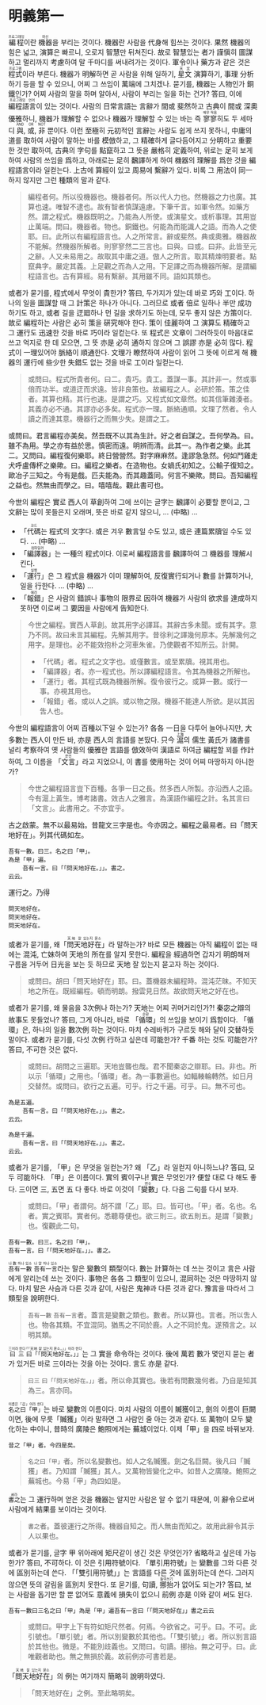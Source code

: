 # 明義第一

<ruby>編程<rt>프로그래밍</rt></ruby>이란 <ruby>機器<rt>머신</rt></ruby>을 부리는 것이다. 機器란 사람을 代身해 힘쓰는 것이다. 果然 機器의 힘은 넓고, 演算은 빠르니, 오로지 智慧만 뒤쳐진다. 故로 智慧있는 者가 謹愼히 圖謀하고 멀리까지 考慮하여 말 千마디를 써내려가는 것이다. 軍令이나 藥方과 같은 것은 <ruby>程式<rt>프로그램</rt></ruby>이라 부른다. 機器가 明解하면 곧 사람을 위해 일하기, <ruby>星文<rt>天文</rt></ruby> 演算하기, 事理 分析하기 등을 할 수 있으니, 어찌 그 쓰임이 萬端에 그치겠나. 묻기를, 機器는 人物인가 銅鐵인가? 어찌 사람의 말을 하며 알아서, 사람이 부리는 일을 하는 건가? 答曰, 이에 <ruby>編程語言<rt>프로그래밍 언어</rt></ruby>이 있는 것이다. 사람의 日常言語는 言辭가 間或 斐然하고 古典이 間或 深奧優雅하니, 機器가 理解할 수 없으나 機器가 理解할 수 있는 바는 즉 <ruby>寥寥<rt>매우 적음</rt></ruby>히도 두 세마디 <ruby>與<rt>AND</rt></ruby>, <ruby>或<rt>OR</rt></ruby>, <ruby>非<rt>NOT</rt></ruby> 뿐이다. 이런 至極히 元初적인 言辭는 사람도 쉽게 쓰지 못하니, 中庸의 道를 取하여 사람이 말하는 바를 模倣하고, 그 精確하게 글다듬어지고 分明하고 重要한 것만 取하여, 古典의 字句를 點竄하고 그 뜻을 嚴格히 定義하여, 위로는 足히 보게 하여 사람의 쓰임을 爲하고, 아래로는 足히 飜譯하게 하여 機器의 理解를 爲한 것을 編程語言이라 일컫는다. 上古에 算經이 있고 周易에 繫辭가 있다. 비록 그 用法이 同一하지 않지만 그런 種類의 말과 같다.

> 編程者何。所以役機器也。機器者何。所以代人力也。然機器之力也廣。其算也速。唯智不逮也。故有智者慎謀遠慮。下筆千言。如軍令然。如藥方然。謂之程式。機器既明之。乃能為人所使。或演星文。或析事理。其用豈止萬端。問曰。機器者。物也。銅鐵也。何能為而能識人之語。而為人之使耶。曰。此所以有編程語言也。人之所常言。辭或斐然。典或奧雅。機器故不能解。然機器所解者。則寥寥然二三言也。曰與。曰或。曰非。此皆至元之辭。人又未易用之。故取其中庸之道。倣人之所言。取其精煉明要者。點竄典字。嚴定其義。上足觀之而為人之用。下足譯之而為機器所解。是謂編程語言也。古有算經。易有繫辭。其用雖不同。語如其類也。

或者가 묻기를, 程式에서 무엇이 貴한가? 答曰, 두가지가 있는데 바로 巧와 工이다. 하나의 일을 圖謀할 때 그 計策은 하나가 아니다. 그러므로 或者 倍로 일하나 半만 成功하기도 하고, 或者 길을 迂廻하나 먼 길을 求하기도 하는데, 모두 좋지 않은 方策이다. 故로 編程하는 사람은 必히 策을 硏究해야 한다. 策이 佳麗하여 그 演算도 精確하고 그 運行도 迅速한 것을 바로 巧이라 일컫는다. 또 程式은 文章이 그러하듯이 마음대로 쓰고 억지로 한 데 모으면, 그 뜻 亦是 必히 通하지 않으며 그 誤謬 亦是 必히 많다. 程式이 一理있어야 脈絡이 順通한다. 文理가 瞭然하여 사람이 읽어 그 뜻에 이르게 해 機器의 運行에 些少한 失錯도 없는 것을 바로 工이라 일컫는다.

> 或問曰。程式所貴者何。曰二。貴巧。貴工。蓋謀一事。其計非一。然或事倍而功半。或道迂而求遠。皆非良策也。故編程之人。必研於策。策之佳者。其算也精。其行也速。是謂之巧。又程式如文章然。如其信筆雜湊者。其義亦必不通。其謬亦必多矣。程式亦一理。脈絡通順。文理了然者。令人讀之而達其意。機器行之而無少失。是謂之工。

或問曰。君言編程亦美矣。然吾既不以其為生計。好之者自謀之。吾何學為。曰。雖不為用。學之亦有益於思。慎密而遠。明辨而清。此其一。為作者之樂。此其二。又問曰。編程復何樂耶。終日營營然。對字麻麻然。逢謬急急然。何如鬥雞走犬呼盧傳杯之樂歟。曰。編程之樂者。在造物也。女媧氏初知之。公輸子復知之。歐冶子三知之。今有是戲。匹夫能為。而其趣蓋同。何言不樂歟。問曰。吾知編程之益也。然無由而學之。曰。嘻嘻哉。觀此書可也。

今世의 編程은 實로 西人이 草創하여 그에 쓰이는 글字는 飜譯이 必要할 뿐이고, 그 文辭는 많이 못들은지 오래며, 뜻은 바로 같지 않으니, ... (中略) ...
- 「<ruby>代碼<rt>코드</rt></ruby>는 程式의 文字다. 或은 겨우 數言일 수도 있고, 或은 連篇累牘일 수도 있다. ... (中略) ...
- 「<ruby>編譯器<rt>컴파일러</rt></ruby>」는 一種의 程式이다. 이로써 編程語言를 飜譯하여 그 機器를 理解시킨다.
- 「<ruby>運行<rt>실행</rt></ruby>」은 그 程式을 機器가 이미 理解하여, 反復實行되거나 數를 計算하거나, 일을 行한다. ... (中略) ...
- 「<ruby>報錯<rt>에러</rt></ruby>」은 사람의 錯誤나 事物의 限界로 因하여 機器가 사람의 欲求를 達成하지 못하면 이로써 그 要因을 사람에게 告知한다.

> 今世之編程。實西人草創。故其用字必譯耳。其辭古多未聞。或有其字。意乃不同。故曰未言其編程。先解其用字。昔徐利之譯幾何原本。先解幾何之用字。是理也。必不能效抱朴之河車朱雀。乃使觀者不知所云。計開。
> - 「代碼」者。程式之文字也。或僅數言。或至累牘。視其用也。
> - 「編譯器」者。亦一程式也。所以譯編程語言。令其為機器之所解也。
> - 「運行」者。其程式既為機器所解。復令彼行之。或算一數。或行一事。亦視其用也。
> - 「報錯」者。或以人之誤。或以物之限。機器不能達人所欲。是以其因吿人也。

今世의 編程語言이 어찌 百種以下일 수 있는가? 各各 一日을 다투어 늘어나지만, 大多數는 西人이 만든 바, 亦是 西人의 言語를 본땄다. 只今 <ruby>滬<rt>上海</rt></ruby>의 儒生 黃氏가 諸書를 널리 考察하여 옛 사람들의 優雅한 言語를 倣效하여 漢語로 하여금 編程할 꾀를 作計하여, 그 이름을 「<ruby>文言<rt>문언</rt></ruby>」라고 지었으니, 이 書를 使用하는 것이 어찌 마땅하지 아니한가?

> 今世之編程語言豈下百種。各爭一日之長。然多西人所製。亦沿西人之語。今有滬上黃生。博考諸書。效古人之雅言。為漢語作編程之計。名其言曰「文言」。此書用之。不亦宜乎。


古之啟蒙。無不以最易始。昔龍文三字是也。今亦因之。編程之最易者。曰「問天地好在」。列其代碼如左。

```
吾有一數。曰三。名之曰「甲」。
為是「甲」遍。
	吾有一言。曰「「問天地好在。」」。書之。
云云。
```

運行之。乃得

```
問天地好在。
問天地好在。
問天地好在。
```

或者가 묻기를, 왜「<ruby>問天地好在<rt>天地 잘 있는지 묻소</rt></ruby>」라 말하는가? 바로 모든 機器는 아직 編程이 없는 때에는 混沌, 亡妹하여 天地의 所在를 알지 못한다. 編程을 經過하면 갑자기 明朗해져 구름을 거두어 日光을 보는 듯 하므로 天地 잘 있는지 묻고자 하는 것이다. 

> 或問曰。胡曰「問天地好在」耶。曰。蓋機器未編程時。混沌茫昧。不知天地之所在。既經編程。頓而明朗。撥雲見日然。故欲問天地之好在也。

或者가 묻기를, 왜 물음을 3次例나 하는가? 天地는 어찌 귀머거리인가?! 秦宓之辯의 故事도 못들었나? 答曰, 그게 아니라, 바로 「<ruby>循環<rt>순환</rt></ruby>」의 쓰임을 보이기 爲함이다. 「循環」은, 하나의 일을 數次例 하는 것이다. 마치 수레바퀴가 구르듯 해와 달이 交替하듯 말이다. 或者가 묻기를, 다섯 次例 行하고 싶은데 可能한가? 千番 하는 것도 可能한가? 答曰, 不可한 것은 없다.

> 或問曰。胡問之三遍耶。天地豈聾也哉。君不聞秦宓之辯耶。曰。非也。所以示「循環」之用也。「循環」者。為一事數遍也。如輻輳輪轉然。如日月交替然。或問曰。欲行之五遍。可乎。行之千遍。可乎。曰。無不可也。

```
為是五遍。
	吾有一言。曰「「問天地好在。」」。書之。
云云。

為是千遍。
	吾有一言。曰「「問天地好在。」」。書之。
云云。
```

或者가 묻기를, 「甲」은 무엇을 일컫는가? 왜 「乙」라 일컫지 아니하느냐? 答曰, 모두 可能하다. 「甲」은 이름이다. 實의 賓이구나! 實은 무엇인가? 便할 대로 다 해도 좋다. 三이면 三, 五면 五 다 좋다. 바로 이것이「<ruby>變數<rt>변수</rt></ruby>」다. 다음 二句를 다시 보자.

> 或問曰。「甲」者謂何。胡不謂「乙」耶。曰。皆可也。「甲」者。名也。名者。實之賓耶。實者何。悉聽尊便也。欲三則三。欲五則五。是謂「變數」也。復觀此二句。


```
吾有一數。曰三。名之曰「甲」。
吾有一言。曰「「問天地好在。」」。書之。
```

<ruby>`吾有一數`<rt>나 數 하나 있소</rt></ruby> <ruby>`吾有一言`<rt>나 말 하나 있소</rt></ruby>라는 말은 變數의 類型이다. 數는 計算하는 데 쓰는 것이고 言은 사람에게 알리는데 쓰는 것이다. 事物은 各各 그 類型이 있으니, 混同하는 것은 마땅하지 않다. 마치 말은 사슴과 다른 것과 같이, 사람은 鬼神과 다른 것과 같다. 豫言을 따라서 그 類型을 說明한다.

> `吾有一數` `吾有一言`者。蓋言是變數之類也。數者。所以算也。言者。所以吿人也。物各其類。不宜混同。猶馬之不同於鹿。人之不同於鬼。遂預言之。以明其類。

<ruby>`曰三`<rt>三이라 한다</rt></ruby> <ruby>`曰「「問天地好在。」」`<rt>「「天地 잘 있는지 묻소。」」이라 한다</rt></ruby>는 그 實을 命令하는 것이다. 後에 萬若 數가 몇인지 묻는 者가 있거든 바로 三이라는 것을 아는 것이다. 言도 亦是 같다.

> `曰三` `曰「「問天地好在。」」`者。所以命其實也。後若有問數幾何者。乃自是知其為三。言亦同。

<ruby>`名之曰「甲」`<rt>이름은「갑」이라 한다</rt></ruby>는 바로 變數의 이름이다. 마치 사람의 이름이 贓獲이고, 劍의 이름이 巨闕이면, 後에 무릇「贓獲」이라 말하면 그 사람인 줄 아는 것과 같다. 또 萬物이 모두 變化하는 中이니, 昔時의 廣陵은 鮑照에게는 蕪城이었다. 이제「甲」을 四로 바꿔보자.

```
昔之「甲」者。今四是矣。
```

> `名之曰「甲」`者。所以名變數也。如人之名贓獲。劍之名巨闕。後凡曰「贓獲」者。乃知謂「贓獲」其人。又萬物皆變化之中。如昔人之廣陵。鮑照之蕪城也。今易「甲」為四如是。

<ruby>`書之`<rt>써라</rt></ruby>는 그 運行하며 얻은 것을 機器는 알지만 사람은 알 수 없기 때문에, 이 辭令으로써 사람에게 結果를 보이라는 것이다.

> `書之`者。蓋彼運行之所得。機器自知之。而人無由而知之。故用此辭令其示人以果也。

或者가 묻기를, 글字 甲 위아래에 矩尺같이 생긴 것은 무엇인가? 省略하고 싶은데 가능한가? 答曰, 不可하다. 이 것은 引用符號이다. 「單引用符號」는 變數를 그와 다른 것에 區別하는데 쓴다. 「「雙引用符號」」는 言語를 다른 것에 區別하는데 쓴다. 그러지 않으면 뜻의 갈림을 區別치 못한다. 또 묻기를, 句讀, <ruby>挪抬<rt>들여쓰기</rt></ruby>가 없어도 되는가? 答曰, 보는 사람을 돕기만 할 뿐 없어도 意義에 損失이 없으니 前例 亦是 이와 같이 써도 된다.

```
吾有一數曰三名之曰「甲」為是「甲」遍吾有一言曰「「問天地好在」」書之云云
```

> 或問曰。甲字上下有符如矩尺然者。何焉。今欲省之。可乎。曰。不可。此引號也。「單引號」者。所以別變數於其他也。「「雙引號」」者。所以別言語於其他也。微是。不能別歧義也。又問曰。句讀。挪抬。無之可乎。曰。此唯觀者助也。無之無損於義。故前例亦可書若是。


「<ruby>問天地好在<rt>天地 잘 있는지 묻소</rt></ruby>」의 例는 여기까지 簡略히 說明하였다.

> 「問天地好在」之例。至此略明矣。
